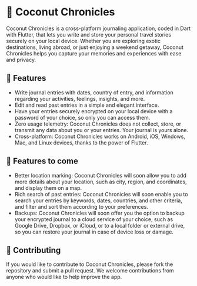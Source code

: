 # 🥥 Coconut Chronicles

Coconut Chronicles is a cross-platform journaling application, coded in Dart with Flutter, that lets you write and store your personal travel stories securely on your local device. Whether you are exploring exotic destinations, living abroad, or just enjoying a weekend getaway, Coconut Chronicles helps you capture your memories and experiences with ease and privacy.

## 🌟 Features

- Write journal entries with dates, country of entry, and information regarding your activities, feelings, insights, and more.
- Edit and read past entries in a simple and elegant interface.
- Have your entries securely encrypted on your local device with a password of your choice, so only you can access them.
- Zero usage telemetry: Coconut Chronicles does not collect, store, or transmit any data about you or your entries. Your journal is yours alone.
- Cross-platform: Coconut Chronicles works on Android, iOS, Windows, Mac, and Linux devices, thanks to the power of Flutter.

## 🔮 Features to come

- Better location marking: Coconut Chronicles will soon allow you to add more details about your location, such as city, region, and coordinates, and display them on a map.
- Rich search of past entries: Coconut Chronicles will soon enable you to search your entries by keywords, dates, countries, and other criteria, and filter and sort them according to your preferences.
- Backups: Coconut Chronicles will soon offer you the option to backup your encrypted journal to a cloud service of your choice, such as Google Drive, Dropbox, or iCloud, or to a local folder or external drive, so you can restore your journal in case of device loss or damage.


## 👥 Contributing

If you would like to contribute to Coconut Chronicles, please fork the repository and submit a pull request. We welcome contributions from anyone who would like to help improve the app.

